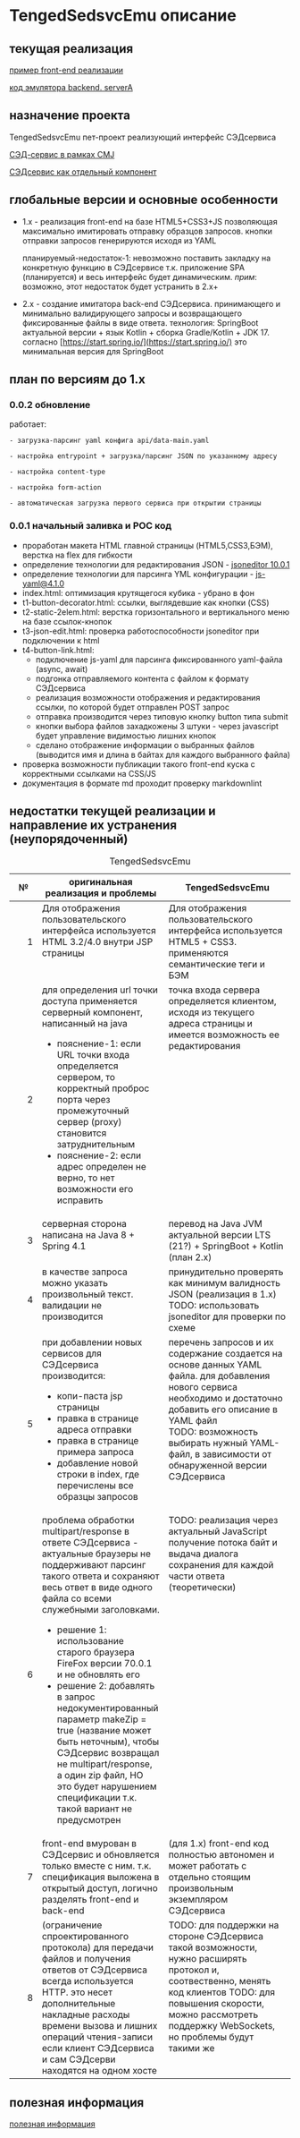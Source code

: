 # TengedSedsvcEmu описание

## текущая реализация

[пример front-end реализации](../../staticA/index.html)

[код эмулятора backend. serverA](../../tree/main/serverA)

## назначение проекта

TengedSedsvcEmu пет-проект реализующий интерфейс СЭДсервиса

[СЭД-сервис в рамках CMJ](https://sup.inttrust.ru:8446/prjdocs/master/specs/sedsvc/index.html)

[СЭДсервис как отдельный компонент](https://sup.inttrust.ru:8446/prjdocs/sedsvc/master/specs/sedsvc/index.html)

## глобальные версии и основные особенности

- 1.x - реализация front-end на базе HTML5+CSS3+JS
    позволяющая максимально имитировать отправку образцов запросов.
    кнопки отправки запросов генерируются исходя из YAML

    планируемый-недостаток-1: невозможно поставить закладку на конкретную функцию
    в СЭДсервисе т.к. приложение SPA (планируется) и весь интерфейс будет динамическим.
    *прим*: возможно, этот недостаток будет устранить в 2.x+

- 2.x - создание имитатора back-end СЭДсервиса. принимающего
    и минимально валидирующего запросы и возвращающего фиксированные
    файлы в виде ответа. технология: SpringBoot актуальной версии +
    язык Kotlin + сборка Gradle/Kotlin + JDK 17.
    согласно [https://start.spring.io/](https://start.spring.io/) это минимальная
    версия для SpringBoot

## план по версиям до 1.x

### 0.0.2 обновление

работает:

    - загрузка-парсинг yaml конфига api/data-main.yaml

    - настройка entrypoint + загрузка/парсинг JSON по указанному адресу

    - настройка content-type

    - настройка form-action

    - автоматическая загрузка первого сервиса при открытии страницы

### 0.0.1 начальный заливка и POC код

- проработан макета HTML главной страницы (HTML5,CSS3,БЭМ), верстка на flex для гибкости
- определение технологии для редактирования JSON - [jsoneditor 10.0.1](https://www.npmjs.com/package/jsoneditor)
- определение технологии для парсинга YML конфигурации - [js-yaml@4.1.0](https://www.npmjs.com/package/js-yaml)
- index.html: оптимизация крутящегося кубика - убрано в фон
- t1-button-decorator.html: ссылки, выглядевшие как кнопки (CSS)
- t2-static-2elem.html: верстка горизонтального и вертикального меню
    на базе ссылок-кнопок
- t3-json-edit.html: проверка работоспособности jsoneditor при подключении к html
- t4-button-link.html:
    - подключение js-yaml для парсинга фиксированного yaml-файла (async, await)
    - подгонка отправляемого контента с файлом к формату СЭДсервиса
    - реализация возможности отображения и редактирования ссылки, по которой
    будет отправлен POST запрос
    - отправка производится через типовую кнопку button типа submit
    - кнопки выбора файлов захадкожены 3 штуки - через javascript будет управление
        видимостью лишних кнопок
    - сделано отображение информации о выбранных файлов (выводится имя и
        длина в байтах для каждого выбранного файла)
- проверка возможности публикации такого front-end куска с корректными
    ссылками на CSS/JS
- документация в формате md проходит проверку markdownlint

## недостатки текущей реализации и направление их устранения (неупорядоченный)

<table>
  <caption>
    TengedSedsvcEmu
  </caption>
  <thead class="header">
    <tr>
      <th width="10%">№</th>
      <th width="45%">оригинальная реализация и проблемы</th>
      <th width="45%">TengedSedsvcEmu</th>
    </tr>
  </thead>
<tbody>
<tr><td align="right">1</td><td valign="top">
    Для отображения пользовательского интерфейса
    используется HTML 3.2/4.0 внутри JSP страницы
</td><td valign="top">
    Для отображения пользовательского интерфейса
    используется HTML5 + CSS3. применяются семантические теги и БЭМ
</td></tr>

<tr><td align="right">2</td><td valign="top">
    для определения url точки доступа применяется серверный компонент,
    написанный на java
    <ul>
    <li>пояснение-1: если URL точки входа определяется сервером, то
        корректный проброс порта через промежуточный сервер (proxy)
        становится затруднительным</li>
    <li>
    пояснение-2: если адрес определен не верно, то нет возможности его исправить
    </li>
</td><td valign="top">
    точка входа сервера определяется клиентом, исходя из текущего адреса
    страницы и имеется возможность ее редактирования
</td></tr>

<tr><td align="right">3</td><td valign="top">
    серверная сторона написана на Java 8 + Spring 4.1
    </td><td valign="top">
    перевод на Java JVM актуальной версии LTS (21?)
    + SpringBoot + Kotlin
    <br>(план 2.x)
</td></tr>

<tr><td align="right">4</td><td valign="top">
    в качестве запроса можно указать произвольный текст.
    валидации не производится
    </td><td valign="top">
    принудительно проверять как минимум валидность JSON (реализация в 1.x)
    <br>
    TODO: использовать jsoneditor для проверки по схеме
</td></tr>

<tr><td align="right">5</td><td valign="top">
    при добавлении новых сервисов для СЭДсервиса производится:
    <ul>
        <li>копи-паста jsp страницы</li>
        <li>правка в странице адреса отправки</li>
        <li>правка в странице примера запроса</li>
        <li>добавление новой строки в index, где перечислены все
        образцы запросов</li>
    </ul>
    </td><td valign="top">
        перечень запросов и их содержание создается на основе данных YAML
        файла. для добавления нового сервиса необходимо и достаточно
        добавить его описание в YAML файл
        <br>
        TODO: возможность выбирать нужный YAML-файл, в зависимости
        от обнаруженной версии СЭДсервиса
</td></tr>

<tr><td align="right">6</td><td valign="top">
    проблема обработки multipart/response в ответе СЭДсервиса - актуальные
    браузеры не поддерживают парсинг такого ответа и сохраняют весь ответ
    в виде одного файла со всеми служебными заголовками.
    <ul>
        <li>решение 1: использование старого браузера FireFox версии 70.0.1
        и не обновлять его</li>
        <li>решение 2: добавлять в запрос недокументированный параметр
            makeZip = true (название может быть неточным), чтобы СЭДсервис
            возвращал не multipart/response, а один zip файл, НО
            это будет нарушением спецификации т.к. такой вариант не предусмотрен
    </td><td valign="top">
    TODO: реализация через актуальный JavaScript получение потока байт
    и выдача диалога сохранения для каждой части ответа (теоретически)
</td></tr>

<tr><td align="right">7</td><td valign="top">
    front-end вмурован в СЭДсервис и обновляется только вместе с ним.
    т.к. спецификация выложена в открытый доступ, логично разделять
    front-end и back-end
    </td><td valign="top">
    (для 1.x) front-end код полностью автономен и может работать с
    отдельно стоящим произвольным экземпляром СЭДсервиса
</td></tr>

<tr><td align="right">8</td><td valign="top">
    (ограничение спроектированного протокола) для передачи файлов
    и получения ответов от СЭДсервиса всегда используется HTTP.
    это несет дополнительные накладные расходы времени вызова
    и лишних операций чтения-записи если клиент СЭДсервиса
    и сам СЭДсерви находятся на одном хосте
    </td><td valign="top">
    TODO: для поддержки на стороне СЭДсервиса такой возможности,
    нужно расширять протокол и, соотвественно, менять код клиентов
    TODO: для повышения скорости, можно рассмотреть поддержку
    WebSockets, но проблемы будут такими же
</td></tr>

</tbody>
</table>

## полезная информация

[полезная информация](https://drtenguussr.github.io/#useful-info-links)
